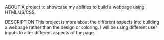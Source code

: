 ABOUT 
A project to showcase my abilities to build a webpage using HTML/JS/CSS

DESCRIPTION
This project is more about the different aspects into building a webpage rather than the design or coloring. I will be using different user inputs to alter different aspects of the page.